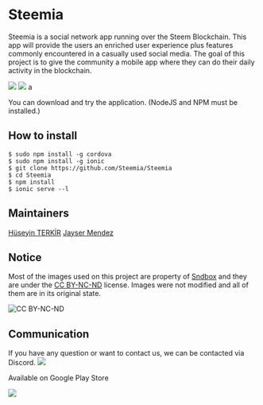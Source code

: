 # Steemia
Steemia is a social network app running over the Steem Blockchain. This app will provide the users an enriched user experience plus features commonly encountered in a casually used social media. The goal of this project is to give the community a mobile app where they can do their daily activity in the blockchain.
 
![](http://i.hizliresim.com/G9N3R7.png)
![](http://i.hizliresim.com/8Y58ZV.png)
a


You can download and try the application.  (NodeJS and NPM must be installed.)
## How to install
```
$ sudo npm install -g cordova
$ sudo npm install -g ionic
$ git clone https://github.com/Steemia/Steemia
$ cd Steemia
$ npm install
$ ionic serve --l
```





## Maintainers
[Hüseyin TERKİR](https://github.com/hsynterkr)
[Jayser Mendez](https://github.com/jayserdny/)


## Notice

Most of the images used on this project are property of [Sndbox](https://sndbox.co) and they are under the [CC BY-NC-ND](https://creativecommons.org/licenses/by-nc-nd/4.0/) license. Images were not modified and all of them are in its original state.

![CC BY-NC-ND](https://upload.wikimedia.org/wikipedia/commons/thumb/4/4f/Cc_by-nc-nd_euro_icon.svg/320px-Cc_by-nc-nd_euro_icon.svg.png)


## Communication
If you have any question or want to contact us, we can be contacted via Discord.
![](https://tridentoutfit.com/assets/discord_logo.png)




Available on Google Play Store


![](https://play.google.com/intl/en_us/badges/images/badge_new.png)


